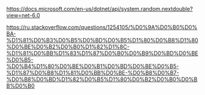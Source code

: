 https://docs.microsoft.com/en-us/dotnet/api/system.random.nextdouble?view=net-6.0

https://ru.stackoverflow.com/questions/1254105/%D0%9A%D0%B0%D0%BA-%D1%81%D0%B3%D0%B5%D0%BD%D0%B5%D1%80%D0%B8%D1%80%D0%BE%D0%B2%D0%B0%D1%82%D1%8C-%D1%81%D0%BB%D1%83%D1%87%D0%B0%D0%B9%D0%BD%D0%BE%D0%B5-%D0%B4%D1%80%D0%BE%D0%B1%D0%BD%D0%BE%D0%B5-%D1%87%D0%B8%D1%81%D0%BB%D0%BE-%D0%B8%D0%B7-%D0%B8%D0%BD%D1%82%D0%B5%D1%80%D0%B2%D0%B0%D0%BB%D0%B0
